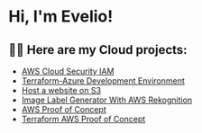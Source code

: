 <h1>Hi, I'm Evelio! </h1>

<h2>👨‍💻 Here are my Cloud projects:</h2>

- [AWS Cloud Security IAM](https://github.com/EvelioMorales/AWS-Cloud-Security-IAM/blob/main/README.md)
- [Terraform-Azure Development Environment](https://github.com/EvelioMorales/Terraform-Dev-environment-Azure/blob/main/README.md)
- [Host a website on S3](https://github.com/EvelioMorales/Static-Website-hosting/blob/main/legendary-aws-host-a-website-on-s3.pdf)
- [Image Label Generator With AWS Rekognition](https://github.com/EvelioMorales/Image-Label-Generator/blob/main/README.md)
- [AWS Proof of Concept](https://github.com/EvelioMorales/AWS-Proof-of-Concept)
- [Terraform AWS Proof of Concept](https://github.com/EvelioMorales/Terraform-AWS-Proof-of-Concept)
